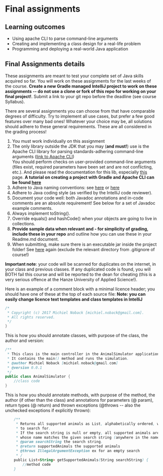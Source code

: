 # Final assignments #

## Learning outcomes ##
* Using apache CLI to parse command-line arguments
* Creating and implementing a class design for a real-life problem
* Programming and deploying a real-world Java application


## Final Assignments details ##
These assignments are meant to test your complete set of Java skills acquired so far. 
You will work on these assignments for the last weeks of the course. **Create a new Gradle managed IntelliJ project to work on these 
assignments -- do not use a clone or fork of this repo for working on your final project!**. Submit a link to your git repo before the deadline (see course Syllabus).

There are several assignments you can choose from that have comparable degrees of difficulty.  Try to implement all use cases, but prefer 
a few good features over many bad ones!
Whatever your choice may be, all solutions should adhere to these general requirements. These are all considered in the grading process!

1. You must work individually on this assignment
2. The only library outside the JDK that you may (**and must!**) use is the Apache CLI library for parsing standards-adhering command-line arguments
([link to Apache CLI](http://commons.apache.org/proper/commons-cli/))  
You should perform checks on user-provided command-line arguments (files exist, required parameters have been set and are not conflicting, etc.). 
And please read the documentation for this lib, especially [this](https://commons.apache.org/proper/commons-cli/usage.html) page.
 **A tutorial on creating a project with Gradle and Apache CLI can be found [here](https://bitbucket.org/minoba/clidemo)**
3. Adhere to Java naming conventions: see [here](http://www.oracle.com/technetwork/java/codeconventions-135099.html) or 
[here](http://java.about.com/od/javasyntax/a/nameconventions.htm) 
4. Adhere to Java coding style (as verified by the IntelliJ code reviewer).
5. Document your code well: both Javadoc annotations and in-code comments are an absolute requirement! See below for a set of Javadoc example comments.
6. Always implement toString().
7. Override equals() and hashCode() when your objects are going to live in collections.
8. **Provide sample data when relevant and - for simplicity of grading, include these in your repo** and outline how you can use these in your Readme.md document.  
9. When submitting, make sure there is an executable jar inside the project folder! See [here](https://bitbucket.org/minoba/clidemo) again (exclude the relevant directory from .gitignore of course!)

**Important note**: your code will be scanned for duplicates on the internet, in your class and previous classes.
 If any duplicated code is found, you will BOTH fail this course and will be reported to the dean for cheating 
(this is a very serious offence at the Hanze University of Applied Science!).

Here is an example of a comment block with a minimal licence header; you should have one of these at the top of each source file:
**Note: you can easily change licence text templates and class templates in IntelliJ**

```Java
/*
 * Copyright (c) 2017 Michiel Noback [michiel.noback@gmail.com].
 * All rights reserved.
 */
}
```  

This is how you should annotate classes, with purpose of the class, the author and version:

```Java
/**
 * This class is the main controller in the AnimalSimulator application.
 * It contains the main() method and runs the simulation. 
 * @author Michiel Noback [michiel.noback@gmail.com]
 * @version 0.0.1
 */
public class AnimalSimulator {
    //class code
}
```  

This is how you should annotate methods, with purpose of the method, the author (if other than the class) and annotations for
parameters (@ param), return types (@ return) and thrown exceptions (@throws -- also the unchecked exceptions if explicitly thrown):

```Java
    /**
     * Returns all supported animals as List, alphabetically ordered, with the given substring 
     * to search for.
     * If the search string is null or empty, all supported animals are returned, else only the animals 
     * whose name matches the given search string (anywhere in the name).
     * @param searchString the search string. 
     * @return supportedAnimals the supported animals
     * @throws IllegalArgumentException ex for an empty search
     * /
    public List<String> getSupportedAnimals(String searchString) {
        //method code
    }
```  
